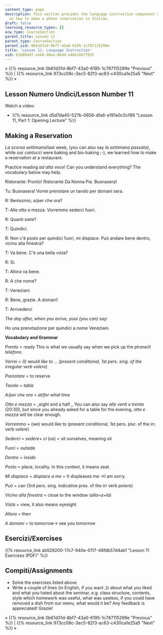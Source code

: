 ```yaml
---
content_type: page
description: This section provides the language instruction component of a lesson
  on how to make a phone reservation in Italian.
draft: false
learning_resource_types: []
ocw_type: CourseSection
parent_title: Lesson 11
parent_type: CourseSection
parent_uid: 0b61d31d-8bf7-43a0-6195-1c787115299e
title: 'Lesson 11: Language Instruction'
uid: b1809dd7-eeb0-40ee-8bdd-e4bb16b7f832
---
```

« {{% resource_link 0b61d31d-8bf7-43a0-6195-1c787115299e "Previous" %}} | {{% resource_link 973cc08c-3ec5-82f3-ac63-c430ca1e25a5 "Next" %}} »

## Lesson Numero Undici/Lesson Number 11

Watch a video:

- {{% resource_link d5d7da40-527b-0656-dfa6-e191e0c0cf89 "Lesson 11, Part 1: Opening Lecture" %}}

## Making a Reservation

_La scorsa settimana_/last week, (you can also say _la settimana passata_), while our _cantucci_ were baking and bis-baking ;-), we learned how to make a reservation at a restaurant.

Practice reading _ad alta voce_! Can you understand everything? The vocabulary below may help.

Ristorante: Pronto! Ristorante Da Nonna Pia. Buonasera!

Tu: Buonasera! Vorrei prenotare un tavolo per domani sera.

R: Benissimo, a/per che ora?

T: Alle otto e mezza. Vorremmo sederci fuori.

R: Quanti siete?

T: Quindici.

R: Non c'è posto per quindici fuori, mi dispiace. Può andare bene dentro, vicino alla finestra?

T: Va bene. C'è una bella vista?

R: Sì.

T: Allora va bene.

R: A che nome?

T: Veneziani.

R: Bene, grazie. A domani!

T: Arrivederci

_The day after, when you arrive, puoi (you can) say:_

Ho una prenotazione per quindici a nome Veneziani.

**Vocabulary and Grammar**

_Pronto_ = ready This is what we usually say when we pick up the phone/_il telefono_.

_Vorrei_ = _(I) would like to … (present conditional, 1st pers. sing. of the irregular verb volere_)

_Prenotare_ = to reserve

_Tavolo_ = _table_

_A/per che ora_ = _at/for what time_

_Otto e mezza_ = _eight and a half _ You can also say _alle venti e trenta_ (20:30), but since you already asked for a table for the evening, _otto e mezza_ will be clear enough.

_Vorremmo_ = (we) would like to (present conditional, 1st pers. plur. of the irr. verb _volere_)

_Sederci_ = _sedere+ ci_ (us) = sit ourselves, meaning sit

_Fuori_ = outside

_Dentro_ = _inside_

_Posto_ = place, locality. In this context, it means seat.

_Mi dispiace_ = _dispiace a me_ = It displeases me →I am sorry.

_Può_ = can (3rd pers. sing. indicative pres. of the irr verb _potere_)

_Vicino alla finestra_ = close to the window (_alla=a+la_)

_Vista_ = view, it also means eyesight

_Allora_ = then

_A domani_ = to tomorrow→ see you tomorrow

## Esercizi/Exercises

{{% resource_link ab528200-17c7-940e-0117-48fdb57d4ab1 "Lesson 11 Exercises (PDF)" %}}

## Compiti/Assignments

- Solve the exercises listed above.
- Write a couple of lines (in English, if you want ;)) about what you liked and what you hated about the seminar, e.g. class structure, contents, style which homework was useful, what was useless, if you could have removed a dish from our menu, what would it be? Any feedback is appreciated! Grazie!

« {{% resource_link 0b61d31d-8bf7-43a0-6195-1c787115299e "Previous" %}} | {{% resource_link 973cc08c-3ec5-82f3-ac63-c430ca1e25a5 "Next" %}} »